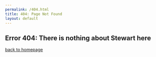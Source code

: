 ```yaml
---
permalink: /404.html
title: 404: Page Not Found
layout: default
---
```

## Error 404: There is nothing about Stewart here
[back to homepage](/index.md)

